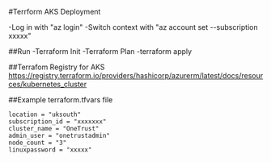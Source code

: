 #Terrform AKS Deployment

-Log in with "az login"
-Switch context with "az account set --subscription xxxxx"

##Run 
-Terraform Init
-Terraform Plan
-terraform apply

##Terrafom Registry for AKS
https://registry.terraform.io/providers/hashicorp/azurerm/latest/docs/resources/kubernetes_cluster

##Example terraform.tfvars file
```
location = "uksouth"
subscription_id = "xxxxxxx"
cluster_name = "OneTrust"
admin_user = "onetrustadmin"
node_count = "3"
linuxpassword = "xxxxx"
```